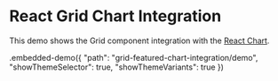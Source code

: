 # React Grid Chart Integration

This demo shows the Grid component integration with the [React Chart](https://devexpress.github.io/devextreme-reactive/react/chart/).

.embedded-demo({ "path": "grid-featured-chart-integration/demo", "showThemeSelector": true, "showThemeVariants": true })